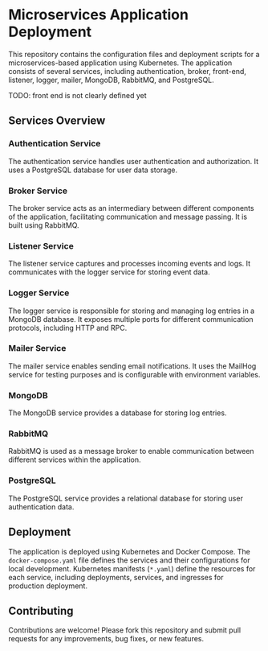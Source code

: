 # Microservices Application Deployment

This repository contains the configuration files and deployment scripts for a microservices-based application using Kubernetes. The application consists of several services, including authentication, broker, front-end, listener, logger, mailer, MongoDB, RabbitMQ, and PostgreSQL.

TODO: front end is not clearly defined yet

## Services Overview

### Authentication Service

The authentication service handles user authentication and authorization. It uses a PostgreSQL database for user data storage.

### Broker Service

The broker service acts as an intermediary between different components of the application, facilitating communication and message passing. It is built using RabbitMQ.

### Listener Service

The listener service captures and processes incoming events and logs. It communicates with the logger service for storing event data.

### Logger Service

The logger service is responsible for storing and managing log entries in a MongoDB database. It exposes multiple ports for different communication protocols, including HTTP and RPC.

### Mailer Service

The mailer service enables sending email notifications. It uses the MailHog service for testing purposes and is configurable with environment variables.

### MongoDB

The MongoDB service provides a database for storing log entries.

### RabbitMQ

RabbitMQ is used as a message broker to enable communication between different services within the application.

### PostgreSQL

The PostgreSQL service provides a relational database for storing user authentication data.

## Deployment

The application is deployed using Kubernetes and Docker Compose. The `docker-compose.yaml` file defines the services and their configurations for local development. Kubernetes manifests (`*.yaml`) define the resources for each service, including deployments, services, and ingresses for production deployment.

## Contributing

Contributions are welcome! Please fork this repository and submit pull requests for any improvements, bug fixes, or new features.


